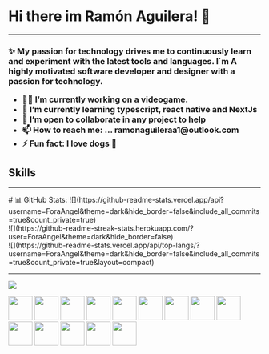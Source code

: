 ### <h1>Hi there im Ramón Aguilera! 👋</h1>
<hr/>
<h3> ✨ My passion for technology drives me to continuously learn and experiment with the latest tools and languages. I´m A highly motivated software developer and designer with a passion for technology. 
  
<ul>
  <li>👨‍💻 I’m currently working on a <b> videogame.</b> </li>
  <li>🧠 I’m currently learning <b>typescript, react native and NextJs</b> </li>
  <li>👯 I’m open to collaborate in any project to help </li>
  <li>📫 How to reach me: ... ramonaguileraa1@outlook.com </li>
  <li>⚡ Fun fact: I love dogs 🐶 </li>
</ul>
<h2>Skills</h2>
<hr/>
# 📊 GitHub Stats:
![](https://github-readme-stats.vercel.app/api?username=ForaAngel&theme=dark&hide_border=false&include_all_commits=true&count_private=true)<br/>
![](https://github-readme-streak-stats.herokuapp.com/?user=ForaAngel&theme=dark&hide_border=false)<br/>
![](https://github-readme-stats.vercel.app/api/top-langs/?username=ForaAngel&theme=dark&hide_border=false&include_all_commits=true&count_private=true&layout=compact)

---
[![](https://visitcount.itsvg.in/api?id=ForaAngel&icon=2&color=8)](https://visitcount.itsvg.in)

<img src="https://www.svgrepo.com/show/373669/html.svg" width="48px"> <img src="https://www.svgrepo.com/show/452185/css-3.svg" width="48px"> <img src="https://www.svgrepo.com/show/349419/javascript.svg" width="48px"> <img src="https://www.svgrepo.com/show/303251/mysql-logo.svg" width="48px"> <img src="https://www.svgrepo.com/show/374118/tailwind.svg" width="48px"> <img src="https://www.svgrepo.com/show/473818/unity.svg" width="48px"> <img src="https://www.svgrepo.com/show/354259/react.svg" width="48px"> <img src="https://www.svgrepo.com/show/452156/angular.svg" width="48px"> <img src="https://www.svgrepo.com/show/353488/blender.svg" width="48px"> <img src="https://www.svgrepo.com/show/373968/photoshop.svg" width="48px"> <img src="https://www.svgrepo.com/show/353805/google-cloud.svg" width="48px"> <img src="https://www.svgrepo.com/show/439238/nodejs.svg" width="48px"> <img src="https://www.svgrepo.com/show/353423/arduino.svg" width="48px"> <img src="https://i.pinimg.com/originals/a6/a4/bf/a6a4bfb514e96ecf6fdbb6cce692cc48.png" width="48px"> 
